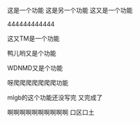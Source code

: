 这是一个功能
这是另一个功能
这又是一个功能

444444444444

这又TM是一个功能

鸭儿哟又是个功能

WDNMD又是个功能

呀爬爬爬爬爬爬爬功能

mlgb的这个功能还没写完 又完成了

啊啊啊啊啊啊啊啊啊啊 口区口土